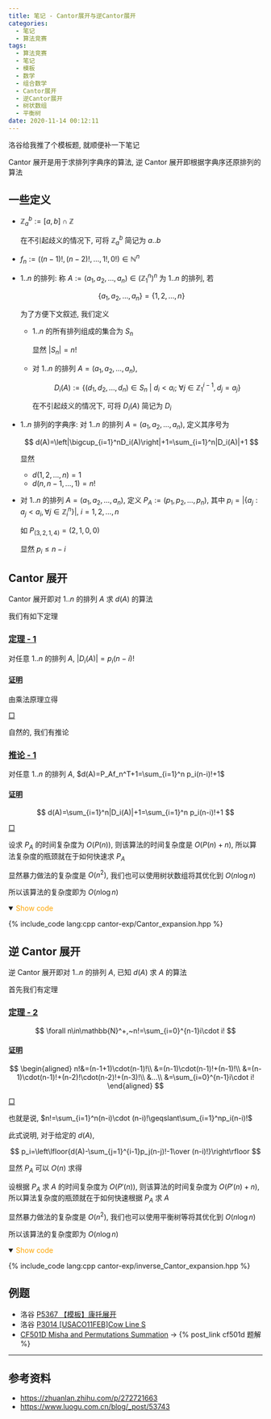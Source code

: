 ```yaml
---
title: 笔记 - Cantor展开与逆Cantor展开
categories:
  - 笔记
  - 算法竞赛
tags:
  - 算法竞赛
  - 笔记
  - 模板
  - 数学
  - 组合数学
  - Cantor展开
  - 逆Cantor展开
  - 树状数组
  - 平衡树
date: 2020-11-14 00:12:11
---
```


洛谷给我推了个模板题, 就顺便补一下笔记

Cantor 展开是用于求排列字典序的算法, 逆 Cantor 展开即根据字典序还原排列的算法

<!-- more -->

## 一些定义

- $\mathbb{Z}_a^b:=[a,b]\cap\mathbb{Z}$

  在不引起歧义的情况下, 可将 $\mathbb{Z}_a^b$ 简记为 $a..b$

- $f_n:=\left((n-1)!,(n-2)!,...,1!,0!\right)\in\mathbb{N}^n$
- $1..n$ 的排列: 称 $A:=(a_1,a_2,\dots,a_n)\in(\mathbb{Z}_1^n)^n$ 为 $1..n$ 的排列, 若

  $$
  \{a_1,a_2,\dots,a_n\}=\{1,2,...,n\}
  $$

  为了方便下文叙述, 我们定义

  - $1..n$ 的所有排列组成的集合为 $S_n$

    显然 $|S_n|=n!$

  - 对 $1..n$ 的排列 $A=(a_1,a_2,\dots,a_n)$,

    $$
    D_i(A):=\{(d_1,d_2,...,d_n)\in S_n~|~d_i<a_i;~\forall j\in \mathbb{Z}_1^{i-1}, d_j=a_j\}
    $$

    在不引起歧义的情况下, 可将 $D_i(A)$ 简记为 $D_i$

- $1..n$ 排列的字典序: 对 $1..n$ 的排列 $A=(a_1,a_2,\dots,a_n)$, 定义其序号为

  $$
  d(A)=\left|\bigcup_{i=1}^nD_i(A)\right|+1=\sum_{i=1}^n|D_i(A)|+1
  $$

  显然

  - $d(1,2,...,n)=1$
  - $d(n,n-1,...,1)=n!$

- 对 $1..n$ 的排列 $A=(a_1,a_2,\dots,a_n)$, 定义 $P_A:=(p_1,p_2,\dots,p_n)$, 其中 $p_i=|\{a_j:a_j<a_i,\forall j\in\mathbb{Z}_i^n\}|,~i=1,2,...,n$

  如 $P_{(3,2,1,4)}=(2,1,0,0)$

  显然 $p_i\leqslant n-i$

## Cantor 展开

Cantor 展开即对 $1..n$ 的排列 $A$ 求 $d(A)$ 的算法

我们有如下定理

### <a href="#end-t-1" id="t-1">定理 - 1</a>

对任意 $1..n$ 的排列 $A$, $|D_i(A)|=p_i(n-i)!$

#### <a href="#t-1" id="p-t-1">证明</a>

由乘法原理立得

<a href="#p-t-1" id="end-t-1">$\Box$</a>

自然的, 我们有推论

### <a href="#end-ifr-1" id="ifr-1">推论 - 1</a>

对任意 $1..n$ 的排列 $A$, $d(A)=P_Af_n^T+1=\sum_{i=1}^n p_i(n-i)!+1$

#### <a href="#ifr-1" id="p-ifr-1">证明</a>

$$
d(A)=\sum_{i=1}^n|D_i(A)|+1=\sum_{i=1}^n p_i(n-i)!+1
$$

<a href="#p-ifr-1" id="end-ifr-1">$\Box$</a>

设求 $P_A$ 的时间复杂度为 $O(P(n))$, 则该算法的时间复杂度是 $O(P(n)+n)$, 所以算法复杂度的瓶颈就在于如何快速求 $P_A$

显然暴力做法的复杂度是 $O(n^2)$, 我们也可以使用树状数组将其优化到 $O(n\log n)$

所以该算法的复杂度即为 $O(n\log n)$

<details open>
<summary><font color='orange'>Show code</font></summary>

{% include_code lang:cpp cantor-exp/Cantor_expansion.hpp %}

</details>

## 逆 Cantor 展开

逆 Cantor 展开即对 $1..n$ 的排列 $A$, 已知 $d(A)$ 求 $A$ 的算法

首先我们有定理

### <a href="#end-t-2" id="t-2">定理 - 2</a>

$$
\forall n\in\mathbb{N}^+,~n!=\sum_{i=0}^{n-1}i\cdot i!
$$

#### <a href="#t-2" id="p-t-2">证明</a>

$$
\begin{aligned}
  n!&=(n-1+1)\cdot(n-1)!\\
  &=(n-1)\cdot(n-1)!+(n-1)!\\
  &=(n-1)\cdot(n-1)!+(n-2)!\cdot(n-2)!+(n-3)!\\
  &...\\
  &=\sum_{i=0}^{n-1}i\cdot i!
\end{aligned}
$$

<a href="#p-t-2" id="end-t-2">$\Box$</a>

也就是说, $n!=\sum_{i=1}^n(n-i)\cdot (n-i)!\geqslant\sum_{i=1}^np_i(n-i)!$

此式说明, 对于给定的 $d(A)$,

$$
p_i=\left\lfloor{d(A)-\sum_{j=1}^{i-1}p_j(n-j)!-1\over (n-i)!}\right\rfloor
$$

显然 $P_A$ 可以 $O(n)$ 求得

设根据 $P_A$ 求 $A$ 的时间复杂度为 $O(P'(n))$, 则该算法的时间复杂度为 $O(P'(n)+n)$, 所以算法复杂度的瓶颈就在于如何快速根据 $P_A$ 求 $A$

显然暴力做法的复杂度是 $O(n^2)$, 我们也可以使用平衡树等将其优化到 $O(n\log n)$

所以该算法的复杂度即为 $O(n\log n)$

<details open>
<summary><font color='orange'>Show code</font></summary>

{% include_code lang:cpp cantor-exp/inverse_Cantor_expansion.hpp %}

</details>

## 例题

- 洛谷 [P5367 【模板】康托展开](https://www.luogu.com.cn/problem/P5367)
- 洛谷 [P3014 [USACO11FEB]Cow Line S](https://www.luogu.com.cn/problem/P3014)
- [CF501D Misha and Permutations Summation](https://codeforces.com/problemset/problem/501/D) -> {% post_link cf501d 题解 %}

---

## 参考资料

- <https://zhuanlan.zhihu.com/p/272721663>
- <https://www.luogu.com.cn/blog/_post/53743>
